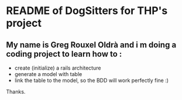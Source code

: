 # README of DogSitters for THP's project

## My name is Greg Rouxel Oldrà and i m doing a coding project to learn how to : 

- create (initialize) a rails architecture
- generate a model with table
- link the table to the model, so the BDD will work perfectly fine :) 

Thanks. 
